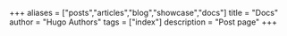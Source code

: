 +++
aliases = ["posts","articles","blog","showcase","docs"]
title = "Docs"
author = "Hugo Authors"
tags = ["index"]
description = "Post page"
+++